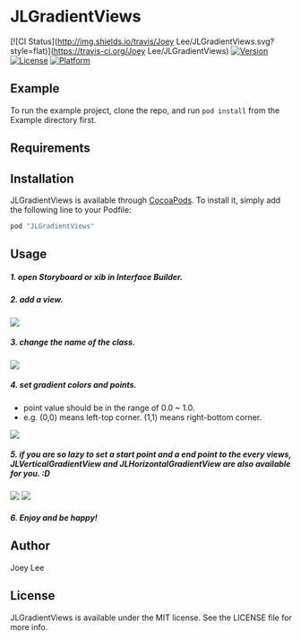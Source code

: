 # JLGradientViews

[![CI Status](http://img.shields.io/travis/Joey Lee/JLGradientViews.svg?style=flat)](https://travis-ci.org/Joey Lee/JLGradientViews)
[![Version](https://img.shields.io/cocoapods/v/JLGradientViews.svg?style=flat)](http://cocoapods.org/pods/JLGradientViews)
[![License](https://img.shields.io/cocoapods/l/JLGradientViews.svg?style=flat)](http://cocoapods.org/pods/JLGradientViews)
[![Platform](https://img.shields.io/cocoapods/p/JLGradientViews.svg?style=flat)](http://cocoapods.org/pods/JLGradientViews)

## Example

To run the example project, clone the repo, and run `pod install` from the Example directory first.

## Requirements

## Installation

JLGradientViews is available through [CocoaPods](http://cocoapods.org). To install
it, simply add the following line to your Podfile:

```ruby
pod "JLGradientViews"
```

## Usage

##### 1. open Storyboard or xib in Interface Builder.

##### 2. add a view.

[![](https://raw.github.com/buhikon/JLGradientViews/master/img01.png)](https://raw.github.com/buhikon/JLGradientViews/master/img01.png)

##### 3. change the name of the class.

[![](https://raw.github.com/buhikon/JLGradientViews/master/img02.png)](https://raw.github.com/buhikon/JLGradientViews/master/img02.png)

##### 4. set gradient colors and points.
   - point value should be in the range of 0.0 ~ 1.0.
   - e.g. (0,0) means left-top corner. (1,1) means right-bottom corner.

[![](https://raw.github.com/buhikon/JLGradientViews/master/img03.png)](https://raw.github.com/buhikon/JLGradientViews/master/img03.png)

##### 5. if you are so lazy to set a start point and a end point to the every views, JLVerticalGradientView and JLHorizontalGradientView are also available for you. :D

[![](https://raw.github.com/buhikon/JLGradientViews/master/img04.png)](https://raw.github.com/buhikon/JLGradientViews/master/img04.png)
[![](https://raw.github.com/buhikon/JLGradientViews/master/img05.png)](https://raw.github.com/buhikon/JLGradientViews/master/img05.png)

##### 6. Enjoy and be happy!

## Author

Joey Lee

## License

JLGradientViews is available under the MIT license. See the LICENSE file for more info.
